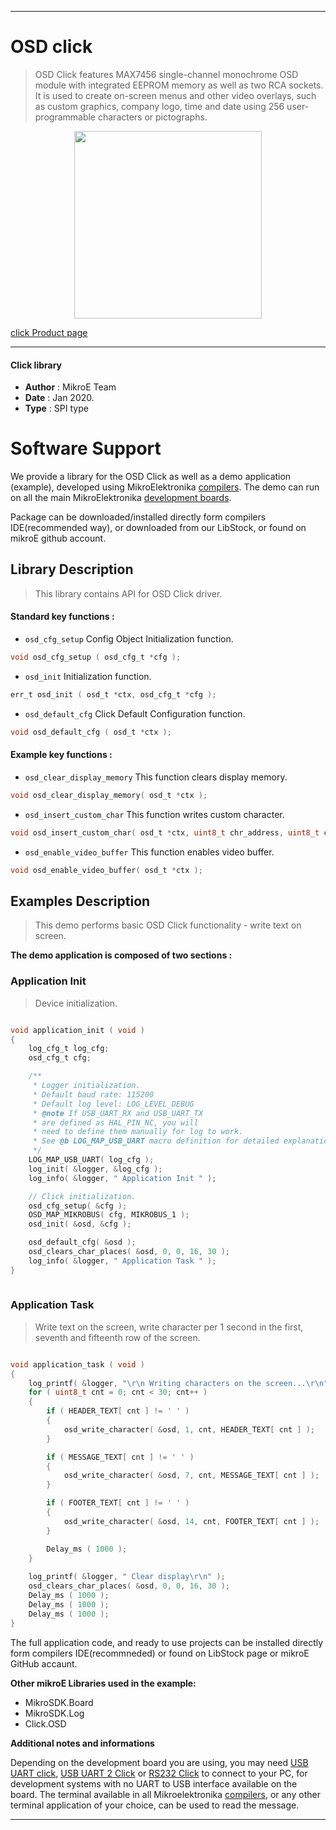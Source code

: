 
---
# OSD click

> OSD Click features MAX7456 single-channel monochrome OSD module with integrated EEPROM memory as well as two RCA sockets. It is used to create on-screen menus and other video overlays, such as custom graphics, company logo, time and date using 256 user-programmable characters or pictographs.

<p align="center">
  <img src="https://download.mikroe.com/images/click_for_ide/osd_click.png" height=300px>
</p>

[click Product page](https://www.mikroe.com/osd-click)

---


#### Click library 

- **Author**        : MikroE Team
- **Date**          : Jan 2020.
- **Type**          : SPI type


# Software Support

We provide a library for the OSD Click 
as well as a demo application (example), developed using MikroElektronika 
[compilers](https://shop.mikroe.com/compilers). 
The demo can run on all the main MikroElektronika [development boards](https://shop.mikroe.com/development-boards).

Package can be downloaded/installed directly form compilers IDE(recommended way), or downloaded from our LibStock, or found on mikroE github account. 

## Library Description

> This library contains API for OSD Click driver.

#### Standard key functions :

- `osd_cfg_setup` Config Object Initialization function.
```c
void osd_cfg_setup ( osd_cfg_t *cfg ); 
```

- `osd_init` Initialization function.
```c
err_t osd_init ( osd_t *ctx, osd_cfg_t *cfg );
```

- `osd_default_cfg` Click Default Configuration function.
```c
void osd_default_cfg ( osd_t *ctx );
```

#### Example key functions :

- `osd_clear_display_memory` This function clears display memory.
```c
void osd_clear_display_memory( osd_t *ctx );
```

- `osd_insert_custom_char` This function writes custom character.
```c
void osd_insert_custom_char( osd_t *ctx, uint8_t chr_address, uint8_t custom_char );
```

- `osd_enable_video_buffer` This function enables video buffer.
```c
void osd_enable_video_buffer( osd_t *ctx );
```

## Examples Description

> This demo performs basic OSD Click functionality - write text on screen.

**The demo application is composed of two sections :**

### Application Init 

> Device initialization.

```c

void application_init ( void )
{
    log_cfg_t log_cfg;
    osd_cfg_t cfg;

    /** 
     * Logger initialization.
     * Default baud rate: 115200
     * Default log level: LOG_LEVEL_DEBUG
     * @note If USB_UART_RX and USB_UART_TX 
     * are defined as HAL_PIN_NC, you will 
     * need to define them manually for log to work. 
     * See @b LOG_MAP_USB_UART macro definition for detailed explanation.
     */
    LOG_MAP_USB_UART( log_cfg );
    log_init( &logger, &log_cfg );
    log_info( &logger, " Application Init " );

    // Click initialization.
    osd_cfg_setup( &cfg );
    OSD_MAP_MIKROBUS( cfg, MIKROBUS_1 );
    osd_init( &osd, &cfg );

    osd_default_cfg( &osd );
    osd_clears_char_places( &osd, 0, 0, 16, 30 );
    log_info( &logger, " Application Task " );
}
  
```

### Application Task

> Write text on the screen, write character per 1 second in the first, seventh and fifteenth row of the screen.

```c

void application_task ( void )
{
    log_printf( &logger, "\r\n Writing characters on the screen...\r\n" );
    for ( uint8_t cnt = 0; cnt < 30; cnt++ )
    {
        if ( HEADER_TEXT[ cnt ] != ' ' )
        {
            osd_write_character( &osd, 1, cnt, HEADER_TEXT[ cnt ] );
        }

        if ( MESSAGE_TEXT[ cnt ] != ' ' )
        {
            osd_write_character( &osd, 7, cnt, MESSAGE_TEXT[ cnt ] );
        }

        if ( FOOTER_TEXT[ cnt ] != ' ' )
        {
            osd_write_character( &osd, 14, cnt, FOOTER_TEXT[ cnt ] );
        }

        Delay_ms ( 1000 );
    }
    
    log_printf( &logger, " Clear display\r\n" );
    osd_clears_char_places( &osd, 0, 0, 16, 30 );
    Delay_ms ( 1000 );
    Delay_ms ( 1000 );
    Delay_ms ( 1000 );
}  

```


The full application code, and ready to use projects can be  installed directly form compilers IDE(recommneded) or found on LibStock page or mikroE GitHub accaunt.

**Other mikroE Libraries used in the example:** 

- MikroSDK.Board
- MikroSDK.Log
- Click.OSD

**Additional notes and informations**

Depending on the development board you are using, you may need 
[USB UART click](https://shop.mikroe.com/usb-uart-click), 
[USB UART 2 Click](https://shop.mikroe.com/usb-uart-2-click) or 
[RS232 Click](https://shop.mikroe.com/rs232-click) to connect to your PC, for 
development systems with no UART to USB interface available on the board. The 
terminal available in all Mikroelektronika 
[compilers](https://shop.mikroe.com/compilers), or any other terminal application 
of your choice, can be used to read the message.



---